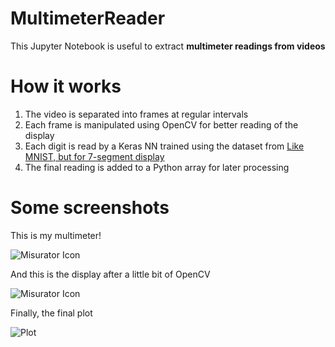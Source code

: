 # MultimeterReader
This Jupyter Notebook is useful to extract **multimeter readings from videos**

# How it works
1. The video is separated into frames at regular intervals
2. Each frame is manipulated using OpenCV for better reading of the display
3. Each digit is read by a Keras NN trained using the dataset from [Like MNIST, but for 7-segment display](https://connormonahan.net/2020/09/27/seven-segment-display-dataset.html)
4. The final reading is added to a Python array for later processing

# Some screenshots
This is my multimeter!

![Misurator Icon](https://achilleme.com/static/multimeter_reader/multimeter.png?)

And this is the display after a little bit of OpenCV

![Misurator Icon](https://achilleme.com/static/multimeter_reader/display_cv.png?)

Finally, the final plot

![Plot](https://achilleme.com/static/multimeter_reader/plot.png?)
